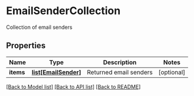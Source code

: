 # EmailSenderCollection

Collection of email senders
## Properties
Name | Type | Description | Notes
------------ | ------------- | ------------- | -------------
**items** | [**list[EmailSender]**](EmailSender.md) | Returned email senders | [optional] 

[[Back to Model list]](../README.md#documentation-for-models) [[Back to API list]](../README.md#documentation-for-api-endpoints) [[Back to README]](../README.md)


